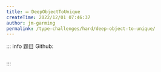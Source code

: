 ```yaml
---
title: ➖ DeepObjectToUnique
createTime: 2022/12/01 07:46:37
author: jm-garming
permalink: /type-challenges/hard/deep-object-to-unique/
---
```


::: info 题目
Github: []()

```ts

```

:::
